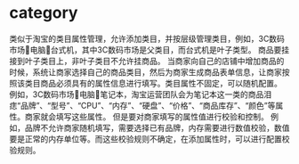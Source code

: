 # category

类似于淘宝的类目属性管理，允许添加类目，并按层级管理类目，例如，3C数码市场电脑台式机，其中3C数码市场是父类目，而台式机是叶子类型。
商品要挂接到叶子类目上，非叶子类目不允许挂商品。
当商家向自己的店铺中增加商品的时候，系统让商家选择自己的商品类目，然后为商家生成商品表单信息，让商家按照该类目商品必须具有的属性信息进行填写。类目属性不固定，可以随机配置。
例如，3C数码市场电脑笔记本，淘宝运营团队会为笔记本这一类的商品泪痣“品牌”、“型号”、“CPU”、“内存”、“硬盘”、“价格”、“商品库存”、“颜色”等属性。商家就会填写这些属性。
但是要对商家填写的属性值进行校验和控制。
例如，品牌不允许商家随机填写，需要选择已有品牌，内存需要进行数值校验，数值要是正常的内存单位等。而这些校验规则不确定，在添加属性时，可以进行配置校验规则。
